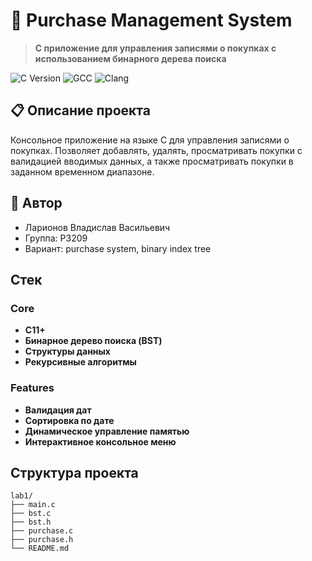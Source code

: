 # 🎯 Purchase Management System

> **C приложение для управления записями о покупках с использованием бинарного дерева поиска**

![C Version](https://img.shields.io/badge/C-C11%2B-00599C?style=for-the-badge&logo=c)
![GCC](https://img.shields.io/badge/GCC-7.0%2B-FF6600?style=for-the-badge&logo=gnu)
![Clang](https://img.shields.io/badge/Clang-6.0%2B-FF6600?style=for-the-badge&logo=llvm)

## 📋 Описание проекта

Консольное приложение на языке C для управления записями о покупках. Позволяет добавлять, удалять, просматривать покупки с валидацией вводимых данных, а также просматривать покупки в заданном временном диапазоне.

## 👤 Автор

- Ларионов Владислав Васильевич
- Группа: P3209  
- Вариант: purchase system, binary index tree

## Стек

### Core
- **C11+**
- **Бинарное дерево поиска (BST)**
- **Структуры данных**
- **Рекурсивные алгоритмы**

### Features
- **Валидация дат**
- **Сортировка по дате**
- **Динамическое управление памятью**
- **Интерактивное консольное меню**

## Структура проекта

```
lab1/
├── main.c
├── bst.c
├── bst.h
├── purchase.c
├── purchase.h
└── README.md
```
